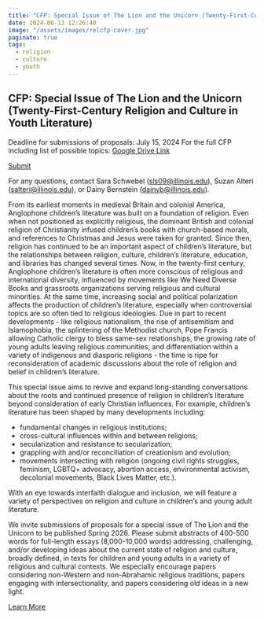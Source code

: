 ```yaml
---
title: "CFP: Special Issue of The Lion and the Unicorn (Twenty-First-Century Religion and Culture in Youth Literature)"
date: 2024-06-13 12:26:40
image: "/assets/images/relcfp-cover.jpg"
paginate: true   
tags:
  - religion
  - culture
  - youth
---
```

  
## CFP: Special Issue of The Lion and the Unicorn (Twenty-First-Century Religion and Culture in Youth Literature)
Deadline for submissions of proposals: July 15, 2024
For the full CFP including list of possible topics: [Google Drive Link](https://drive.google.com/file/d/1_VikD2T6mhwLfCA8ai83I-hg9aeWUHft/view?usp=sharing)
  
[Submit](https://docs.google.com/forms/d/e/1FAIpQLSd8CKV3yJCsiwtlt3EP2UHSKzQPYON90S9bu_jXmBJ28cEKEA/viewform)
  
For any questions, contact Sara Schwebel (sls09@illinois.edu), Suzan Alteri (salteri@illinois.edu), or Dainy Bernstein (dainyb@illinois.edu).

From its earliest moments in medieval Britain and colonial America, Anglophone children’s literature was built on a foundation of religion. Even when not positioned as explicitly religious, the dominant British and colonial religion of Christianity infused children’s books with church-based morals, and references to Christmas and Jesus were taken for granted. Since then, religion has continued to be an important aspect of children’s literature, but the relationships between religion, culture, children’s literature, education, and libraries has changed several times. Now, in the twenty-first century, Anglophone children’s literature is often more conscious of religious and international diversity, influenced by movements like We Need Diverse Books and grassroots organizations serving religious and cultural minorities. At the same time, increasing social and political polarization affects the production of children’s literature, especially when controversial topics are so often tied to religious ideologies. Due in part to recent developments - like religious nationalism, the rise of antisemitism and Islamophobia, the splintering of the Methodist church, Pope Francis allowing Catholic clergy to bless same-sex relationships, the growing rate of young adults leaving religious communities, and differentiation within a variety of indigenous and diasporic religions - the time is ripe for reconsideration of academic discussions about the role of religion and belief in children’s literature.
  
This special issue aims to revive and expand long-standing conversations about the roots and continued presence of religion in children’s literature beyond consideration of early Christian influences. For example, children’s literature has been shaped by many developments including:
  
- fundamental changes in religious institutions; 
- cross-cultural influences within and between religions;  
- secularization and resistance to secularization;  
- grappling with and/or reconciliation of creationism and evolution;
- movements intersecting with religion (ongoing civil rights struggles, feminism, LGBTQ+ advocacy, abortion access, environmental activism, decolonial movements, Black Lives Matter, etc.). 
  
With an eye towards interfaith dialogue and inclusion, we will feature a variety of perspectives on religion and culture in children’s and young adult literature. 
  
We invite submissions of proposals for a special issue of The Lion and the Unicorn to be published Spring 2026. Please submit abstracts of 400-500 words for full-length essays (8,000-10,000 words) addressing, challenging, and/or developing ideas about the current state of religion and culture, broadly defined, in texts for children and young adults in a variety of religious and cultural contexts. We especially encourage papers considering non-Western and non-Abrahamic religious traditions, papers engaging with intersectionality, and papers considering old ideas in a new light.
  
[Learn More](https://docs.google.com/forms/d/e/1FAIpQLSd8CKV3yJCsiwtlt3EP2UHSKzQPYON90S9bu_jXmBJ28cEKEA/viewform)